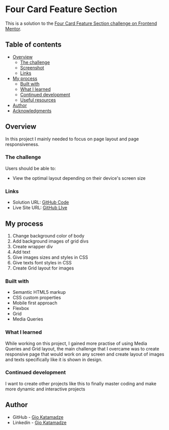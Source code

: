# Four Card Feature Section

This is a solution to the [Four Card Feature Section challenge on Frontend Mentor](https://www.frontendmentor.io/challenges/four-card-feature-section-weK1eFYK).

## Table of contents

- [Overview](#overview)
  - [The challenge](#the-challenge)
  - [Screenshot](#screenshot)
  - [Links](#links)
- [My process](#my-process)
  - [Built with](#built-with)
  - [What I learned](#what-i-learned)
  - [Continued development](#continued-development)
  - [Useful resources](#useful-resources)
- [Author](#author)
- [Acknowledgments](#acknowledgments)

## Overview

In this project I mainly needed to focus on page layout and page responsiveness.

### The challenge

Users should be able to:

- View the optimal layout depending on their device's screen size

### Links

- Solution URL: [GitHub Code](https://github.com/GioKatamadze/Four-Card-Feature-Section)
- Live Site URL: [GitHub LIve](https://giokatamadze.github.io/Four-Card-Feature-Section/)

## My process

1. Change background color of body
2. Add background images of grid divs
3. Create wrapper div
4. Add text
5. Give images sizes and styles in CSS
6. Give texts font styles in CSS
7. Create Grid layout for images

### Built with

- Semantic HTML5 markup
- CSS custom properties
- Mobile first approach
- Flexbox
- Grid
- Media Queries

### What I learned

While working on this project, I gained more practise of using Media Queries and Grid layout, the main challenge that I overcame was to create responsive page that would work on any screen and create layout of images and texts specifically like it is shown in design.

### Continued development

I want to create other projects like this to finally master coding and make more dynamic and interactive projects

## Author

- GitHub - [Gio Katamadze](https://github.com/GioKatamadze)
- Linkedin - [Gio Katamadze](https://www.linkedin.com/in/gio-katamadze-a409931a7)
